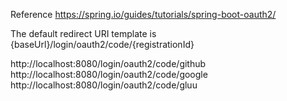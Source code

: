 Reference
https://spring.io/guides/tutorials/spring-boot-oauth2/



The default redirect URI template is {baseUrl}/login/oauth2/code/{registrationId}

http://localhost:8080/login/oauth2/code/github
http://localhost:8080/login/oauth2/code/google
http://localhost:8080/login/oauth2/code/gluu


